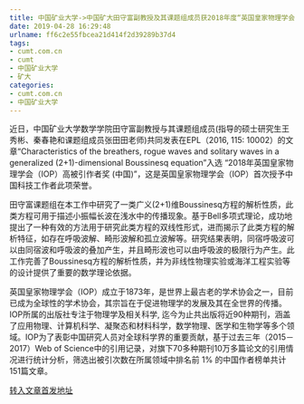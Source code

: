 ```yaml
---
title: 中国矿业大学->中国矿大田守富副教授及其课题组成员获2018年度“英国皇家物理学会（IOP）高被引中国作者奖” | cumt.com.cn
date: 2019-04-28 16:29:48
urlname: ff6c2e55fbcea21d414f2d39289b37d4
tags: 
- cumt.com.cn
- cumt
- 中国矿业大学
- 矿大
categories:
- cumt.com.cn
- 中国矿业大学
---
```


近日，中国矿业大学数学学院田守富副教授与其课题组成员(指导的硕士研究生王秀彬、秦春艳和课题组成员张田田老师)共同发表在EPL（2016, 115: 10002）的文章“Characteristics of the breathers, rogue waves and solitary waves in a generalized (2+1)-dimensional Boussinesq equation”入选 “2018年英国皇家物理学会（IOP）高被引作者奖 (中国)”，这是英国皇家物理学会（IOP）首次授予中国科技工作者此项荣誉。

田守富课题组在本工作中研究了一类广义(2+1)维Boussinesq方程的解析性质，此类方程可用于描述小振幅长波在浅水中的传播现象。基于Bell多项式理论，成功地提出了一种有效的方法用于研究此类方程的双线性形式，进而揭示了此类方程的解析特征，如存在呼吸波解、畸形波解和孤立波解等。研究结果表明，同宿呼吸波可以由同宿波和呼吸波的叠加产生，并且畸形波也可以由呼吸波的极限行为产生。此工作完善了Boussinesq方程的解析性质，并为非线性物理实验或海洋工程实验等的设计提供了重要的数学理论依据。

英国皇家物理学会（IOP）成立于1873年，是世界上最古老的学术协会之一，目前已成为全球性的学术协会，其宗旨在于促进物理学的发展及其在全世界的传播。IOP所属的出版社专注于物理学及相关科学, 迄今为止共出版将近90种期刊，涵盖了应用物理、计算机科学、凝聚态和材料科学，数学物理、医学和生物学等多个领域。IOP为了表彰中国研究人员对全球科学界的重要贡献，基于过去三年（2015－2017）Web of Science中的引用记录，对旗下70多种期刊10万多篇论文的引用情况进行统计分析，筛选出被引次数在所属领域中排名前 1% 的中国作者榜单共计151篇文章。

[转入文章首发地址](http://xwzx.cumt.edu.cn/e8/62/c513a518242/page.htm)